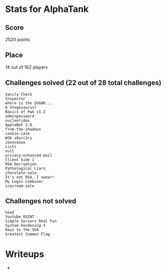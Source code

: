 # Stats for AlphaTank
## Score
2520 points
## Place
14 out of 162 players
## Challenges solved (22 out of 28 total challenges)
```
Sanity Check
Inspector
where is the SUGAR...
A Stegosaurus?
Basics of Pwn v1.2
adminpassword
nucleotides
AppleBot 2.0
from-the-shadows
cookie-sale
W3b s0urc3ry
Javavavaa
Lists
null
privacy-enhanced-mail
Client Side 1
RSA Decryption
Pathological Liars
chocolate-sale
It's not RSA, I swear!
My Login Combiner
icecream-sale
```
## Challenges not solved
```
head
Youtube OSINT
Simple Servers Real Fun
System Hardening 4
Keys to the SEA
Greatest Common Flag
```
# Writeups
 - 